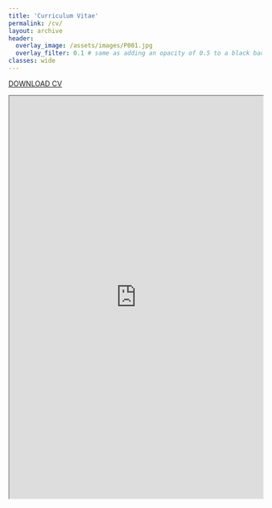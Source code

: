 ```yaml
---
title: 'Curriculum Vitae'
permalink: /cv/
layout: archive
header:
  overlay_image: /assets/images/P001.jpg
  overlay_filter: 0.1 # same as adding an opacity of 0.5 to a black background
classes: wide
---
```


<a class="btn btn-info" href="https://carlasrebot.github.io/assets/files/cv_srebot.pdf" role="button">DOWNLOAD CV</a>

<iframe src="https://carlasrebot.github.io/assets/files/cv_srebot.pdf" width="100%" height="800px">    </iframe>